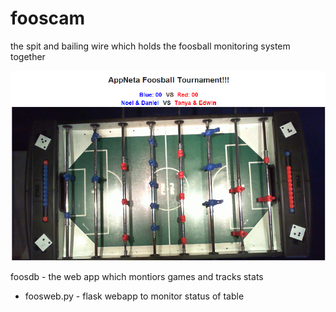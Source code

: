 fooscam
=======

the spit and bailing wire which holds the foosball monitoring system together

![screenshot](https://github.com/appneta/fooscam/blob/master/fooscam.png?raw=true)

foosdb - the web app which montiors games and tracks stats

* foosweb.py - flask webapp to monitor status of table
